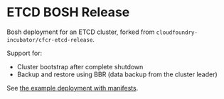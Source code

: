 # ETCD BOSH Release

Bosh deployment for an ETCD cluster, forked from `cloudfoundry-incubator/cfcr-etcd-release`.

Support for:
- Cluster bootstrap after complete shutdown
- Backup and restore using BBR (data backup from the cluster leader)

See [the example deployment with manifests](example).

